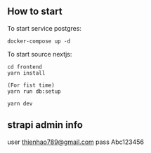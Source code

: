 ## How to start
To start service postgres:
```
docker-compose up -d
```

To start source nextjs:
```
cd frontend
yarn install

(For fist time)
yarn run db:setup

yarn dev
```
## strapi admin info
user thienhao789@gmail.com
pass Abc123456